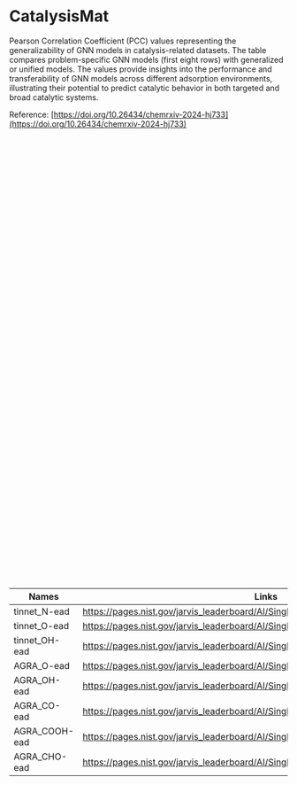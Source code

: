 # CatalysisMat 
 
 
 
Pearson Correlation Coefficient (PCC) values representing the generalizability of GNN models in catalysis-related datasets. The table compares problem-specific GNN models (first eight rows) with generalized or unified models. The values provide insights into the performance and transferability of GNN models across different adsorption environments, illustrating their potential to predict catalytic behavior in both targeted and broad catalytic systems. 
 
 
 
Reference: [https://doi.org/10.26434/chemrxiv-2024-hj733](https://doi.org/10.26434/chemrxiv-2024-hj733) 
 
 
 
 
 
<!--benchmark_description-->
 
 
 
<!--table_content--><div>            <script type="text/javascript">window.PlotlyConfig = {MathJaxConfig: 'local'};</script>     <script charset="utf-8" src="https://cdn.plot.ly/plotly-2.35.2.min.js"></script>        <div id="c622d363-f078-494a-88a0-9085bc91536d" class="plotly-graph-div" style="height:800px; width:800px;"></div>      <script type="text/javascript">                  window.PLOTLYENV=window.PLOTLYENV || {};                  if (document.getElementById("c622d363-f078-494a-88a0-9085bc91536d")) {          Plotly.newPlot(            "c622d363-f078-494a-88a0-9085bc91536d",            [{"coloraxis":"coloraxis","name":"0","texttemplate":"%{z}","x":["tinnet_N","tinnet_O","tinnet_OH","AGRA_O","AGRA_OH","AGRA_CO","AGRA_COOH","AGRA_CHO"],"y":["tinnet_N","tinnet_O","tinnet_OH","AGRA_O","AGRA_OH","AGRA_CO","AGRA_COOH","AGRA_CHO","alignnff_pretrained_wt0.1","CHGNet_pretrained","MACE_pretrained","MATGL_pretrained"],"z":[[0.94,0.73,0.79,0.52,0.54,0.28,0.03,-0.04],[0.51,0.98,0.96,0.75,0.96,0.09,0.43,0.82],[0.78,0.93,0.99,0.79,0.96,-0.11,0.53,0.82],[0.3,0.16,0.14,1.0,0.92,0.38,0.32,0.03],[0.35,0.23,0.14,0.86,1.0,0.15,0.21,0.12],[0.08,0.41,-0.12,0.06,0.04,0.82,-0.34,0.87],[0.4,0.4,0.34,0.14,-0.32,0.59,0.88,0.92],[0.45,0.21,0.05,0.12,-0.39,0.32,0.66,0.97],[0.63,0.78,-0.22,0.69,0.04,-0.43,-0.11,0.47],[0.89,0.93,0.78,0.95,0.94,0.54,0.69,0.92],[0.83,0.59,-0.39,0.21,0.71,0.06,-0.19,-0.35],[0.82,0.51,-0.41,0.81,0.74,0.37,0.15,-0.41]],"type":"heatmap","xaxis":"x","yaxis":"y","hovertemplate":"x: %{x}\u003cbr\u003ey: %{y}\u003cbr\u003ecolor: %{z}\u003cextra\u003e\u003c\u002fextra\u003e"}],            {"template":{"data":{"histogram2dcontour":[{"type":"histogram2dcontour","colorbar":{"outlinewidth":0,"ticks":""},"colorscale":[[0.0,"#0d0887"],[0.1111111111111111,"#46039f"],[0.2222222222222222,"#7201a8"],[0.3333333333333333,"#9c179e"],[0.4444444444444444,"#bd3786"],[0.5555555555555556,"#d8576b"],[0.6666666666666666,"#ed7953"],[0.7777777777777778,"#fb9f3a"],[0.8888888888888888,"#fdca26"],[1.0,"#f0f921"]]}],"choropleth":[{"type":"choropleth","colorbar":{"outlinewidth":0,"ticks":""}}],"histogram2d":[{"type":"histogram2d","colorbar":{"outlinewidth":0,"ticks":""},"colorscale":[[0.0,"#0d0887"],[0.1111111111111111,"#46039f"],[0.2222222222222222,"#7201a8"],[0.3333333333333333,"#9c179e"],[0.4444444444444444,"#bd3786"],[0.5555555555555556,"#d8576b"],[0.6666666666666666,"#ed7953"],[0.7777777777777778,"#fb9f3a"],[0.8888888888888888,"#fdca26"],[1.0,"#f0f921"]]}],"heatmap":[{"type":"heatmap","colorbar":{"outlinewidth":0,"ticks":""},"colorscale":[[0.0,"#0d0887"],[0.1111111111111111,"#46039f"],[0.2222222222222222,"#7201a8"],[0.3333333333333333,"#9c179e"],[0.4444444444444444,"#bd3786"],[0.5555555555555556,"#d8576b"],[0.6666666666666666,"#ed7953"],[0.7777777777777778,"#fb9f3a"],[0.8888888888888888,"#fdca26"],[1.0,"#f0f921"]]}],"heatmapgl":[{"type":"heatmapgl","colorbar":{"outlinewidth":0,"ticks":""},"colorscale":[[0.0,"#0d0887"],[0.1111111111111111,"#46039f"],[0.2222222222222222,"#7201a8"],[0.3333333333333333,"#9c179e"],[0.4444444444444444,"#bd3786"],[0.5555555555555556,"#d8576b"],[0.6666666666666666,"#ed7953"],[0.7777777777777778,"#fb9f3a"],[0.8888888888888888,"#fdca26"],[1.0,"#f0f921"]]}],"contourcarpet":[{"type":"contourcarpet","colorbar":{"outlinewidth":0,"ticks":""}}],"contour":[{"type":"contour","colorbar":{"outlinewidth":0,"ticks":""},"colorscale":[[0.0,"#0d0887"],[0.1111111111111111,"#46039f"],[0.2222222222222222,"#7201a8"],[0.3333333333333333,"#9c179e"],[0.4444444444444444,"#bd3786"],[0.5555555555555556,"#d8576b"],[0.6666666666666666,"#ed7953"],[0.7777777777777778,"#fb9f3a"],[0.8888888888888888,"#fdca26"],[1.0,"#f0f921"]]}],"surface":[{"type":"surface","colorbar":{"outlinewidth":0,"ticks":""},"colorscale":[[0.0,"#0d0887"],[0.1111111111111111,"#46039f"],[0.2222222222222222,"#7201a8"],[0.3333333333333333,"#9c179e"],[0.4444444444444444,"#bd3786"],[0.5555555555555556,"#d8576b"],[0.6666666666666666,"#ed7953"],[0.7777777777777778,"#fb9f3a"],[0.8888888888888888,"#fdca26"],[1.0,"#f0f921"]]}],"mesh3d":[{"type":"mesh3d","colorbar":{"outlinewidth":0,"ticks":""}}],"scatter":[{"fillpattern":{"fillmode":"overlay","size":10,"solidity":0.2},"type":"scatter"}],"parcoords":[{"type":"parcoords","line":{"colorbar":{"outlinewidth":0,"ticks":""}}}],"scatterpolargl":[{"type":"scatterpolargl","marker":{"colorbar":{"outlinewidth":0,"ticks":""}}}],"bar":[{"error_x":{"color":"#2a3f5f"},"error_y":{"color":"#2a3f5f"},"marker":{"line":{"color":"#E5ECF6","width":0.5},"pattern":{"fillmode":"overlay","size":10,"solidity":0.2}},"type":"bar"}],"scattergeo":[{"type":"scattergeo","marker":{"colorbar":{"outlinewidth":0,"ticks":""}}}],"scatterpolar":[{"type":"scatterpolar","marker":{"colorbar":{"outlinewidth":0,"ticks":""}}}],"histogram":[{"marker":{"pattern":{"fillmode":"overlay","size":10,"solidity":0.2}},"type":"histogram"}],"scattergl":[{"type":"scattergl","marker":{"colorbar":{"outlinewidth":0,"ticks":""}}}],"scatter3d":[{"type":"scatter3d","line":{"colorbar":{"outlinewidth":0,"ticks":""}},"marker":{"colorbar":{"outlinewidth":0,"ticks":""}}}],"scattermapbox":[{"type":"scattermapbox","marker":{"colorbar":{"outlinewidth":0,"ticks":""}}}],"scatterternary":[{"type":"scatterternary","marker":{"colorbar":{"outlinewidth":0,"ticks":""}}}],"scattercarpet":[{"type":"scattercarpet","marker":{"colorbar":{"outlinewidth":0,"ticks":""}}}],"carpet":[{"aaxis":{"endlinecolor":"#2a3f5f","gridcolor":"white","linecolor":"white","minorgridcolor":"white","startlinecolor":"#2a3f5f"},"baxis":{"endlinecolor":"#2a3f5f","gridcolor":"white","linecolor":"white","minorgridcolor":"white","startlinecolor":"#2a3f5f"},"type":"carpet"}],"table":[{"cells":{"fill":{"color":"#EBF0F8"},"line":{"color":"white"}},"header":{"fill":{"color":"#C8D4E3"},"line":{"color":"white"}},"type":"table"}],"barpolar":[{"marker":{"line":{"color":"#E5ECF6","width":0.5},"pattern":{"fillmode":"overlay","size":10,"solidity":0.2}},"type":"barpolar"}],"pie":[{"automargin":true,"type":"pie"}]},"layout":{"autotypenumbers":"strict","colorway":["#636efa","#EF553B","#00cc96","#ab63fa","#FFA15A","#19d3f3","#FF6692","#B6E880","#FF97FF","#FECB52"],"font":{"color":"#2a3f5f"},"hovermode":"closest","hoverlabel":{"align":"left"},"paper_bgcolor":"white","plot_bgcolor":"#E5ECF6","polar":{"bgcolor":"#E5ECF6","angularaxis":{"gridcolor":"white","linecolor":"white","ticks":""},"radialaxis":{"gridcolor":"white","linecolor":"white","ticks":""}},"ternary":{"bgcolor":"#E5ECF6","aaxis":{"gridcolor":"white","linecolor":"white","ticks":""},"baxis":{"gridcolor":"white","linecolor":"white","ticks":""},"caxis":{"gridcolor":"white","linecolor":"white","ticks":""}},"coloraxis":{"colorbar":{"outlinewidth":0,"ticks":""}},"colorscale":{"sequential":[[0.0,"#0d0887"],[0.1111111111111111,"#46039f"],[0.2222222222222222,"#7201a8"],[0.3333333333333333,"#9c179e"],[0.4444444444444444,"#bd3786"],[0.5555555555555556,"#d8576b"],[0.6666666666666666,"#ed7953"],[0.7777777777777778,"#fb9f3a"],[0.8888888888888888,"#fdca26"],[1.0,"#f0f921"]],"sequentialminus":[[0.0,"#0d0887"],[0.1111111111111111,"#46039f"],[0.2222222222222222,"#7201a8"],[0.3333333333333333,"#9c179e"],[0.4444444444444444,"#bd3786"],[0.5555555555555556,"#d8576b"],[0.6666666666666666,"#ed7953"],[0.7777777777777778,"#fb9f3a"],[0.8888888888888888,"#fdca26"],[1.0,"#f0f921"]],"diverging":[[0,"#8e0152"],[0.1,"#c51b7d"],[0.2,"#de77ae"],[0.3,"#f1b6da"],[0.4,"#fde0ef"],[0.5,"#f7f7f7"],[0.6,"#e6f5d0"],[0.7,"#b8e186"],[0.8,"#7fbc41"],[0.9,"#4d9221"],[1,"#276419"]]},"xaxis":{"gridcolor":"white","linecolor":"white","ticks":"","title":{"standoff":15},"zerolinecolor":"white","automargin":true,"zerolinewidth":2},"yaxis":{"gridcolor":"white","linecolor":"white","ticks":"","title":{"standoff":15},"zerolinecolor":"white","automargin":true,"zerolinewidth":2},"scene":{"xaxis":{"backgroundcolor":"#E5ECF6","gridcolor":"white","linecolor":"white","showbackground":true,"ticks":"","zerolinecolor":"white","gridwidth":2},"yaxis":{"backgroundcolor":"#E5ECF6","gridcolor":"white","linecolor":"white","showbackground":true,"ticks":"","zerolinecolor":"white","gridwidth":2},"zaxis":{"backgroundcolor":"#E5ECF6","gridcolor":"white","linecolor":"white","showbackground":true,"ticks":"","zerolinecolor":"white","gridwidth":2}},"shapedefaults":{"line":{"color":"#2a3f5f"}},"annotationdefaults":{"arrowcolor":"#2a3f5f","arrowhead":0,"arrowwidth":1},"geo":{"bgcolor":"white","landcolor":"#E5ECF6","subunitcolor":"white","showland":true,"showlakes":true,"lakecolor":"white"},"title":{"x":0.05},"mapbox":{"style":"light"}}},"xaxis":{"anchor":"y","domain":[0.0,1.0],"scaleanchor":"y","constrain":"domain"},"yaxis":{"anchor":"x","domain":[0.0,1.0],"autorange":"reversed","constrain":"domain"},"coloraxis":{"colorscale":[[0.0,"#0d0887"],[0.1111111111111111,"#46039f"],[0.2222222222222222,"#7201a8"],[0.3333333333333333,"#9c179e"],[0.4444444444444444,"#bd3786"],[0.5555555555555556,"#d8576b"],[0.6666666666666666,"#ed7953"],[0.7777777777777778,"#fb9f3a"],[0.8888888888888888,"#fdca26"],[1.0,"#f0f921"]]},"margin":{"t":60},"width":800,"height":800},            {"responsive": true}          )        };              </script>    </div>
 
 
 
 
<!--table_details--><table style="width:100%" id="j_table"><thead><tr><th>Names</th><th>Links</th></tr></thead><tr> <td>tinnet_N-ead</td><td><a href="https://pages.nist.gov/jarvis_leaderboard/AI/SinglePropertyPrediction/tinnet_N_ead" target="_blank">https://pages.nist.gov/jarvis_leaderboard/AI/SinglePropertyPrediction/tinnet_N_ead</a></td></tr><tr> <td>tinnet_O-ead</td><td><a href="https://pages.nist.gov/jarvis_leaderboard/AI/SinglePropertyPrediction/tinnet_O_ead" target="_blank">https://pages.nist.gov/jarvis_leaderboard/AI/SinglePropertyPrediction/tinnet_O_ead</a></td></tr><tr> <td>tinnet_OH-ead</td><td><a href="https://pages.nist.gov/jarvis_leaderboard/AI/SinglePropertyPrediction/tinnet_OH_ead" target="_blank">https://pages.nist.gov/jarvis_leaderboard/AI/SinglePropertyPrediction/tinnet_OH_ead</a></td></tr><tr> <td>AGRA_O-ead</td><td><a href="https://pages.nist.gov/jarvis_leaderboard/AI/SinglePropertyPrediction/AGRA_O_ead" target="_blank">https://pages.nist.gov/jarvis_leaderboard/AI/SinglePropertyPrediction/AGRA_O_ead</a></td></tr><tr> <td>AGRA_OH-ead</td><td><a href="https://pages.nist.gov/jarvis_leaderboard/AI/SinglePropertyPrediction/AGRA_OH_ead" target="_blank">https://pages.nist.gov/jarvis_leaderboard/AI/SinglePropertyPrediction/AGRA_OH_ead</a></td></tr><tr> <td>AGRA_CO-ead</td><td><a href="https://pages.nist.gov/jarvis_leaderboard/AI/SinglePropertyPrediction/AGRA_CO_ead" target="_blank">https://pages.nist.gov/jarvis_leaderboard/AI/SinglePropertyPrediction/AGRA_CO_ead</a></td></tr><tr> <td>AGRA_COOH-ead</td><td><a href="https://pages.nist.gov/jarvis_leaderboard/AI/SinglePropertyPrediction/AGRA_COOH_ead" target="_blank">https://pages.nist.gov/jarvis_leaderboard/AI/SinglePropertyPrediction/AGRA_COOH_ead</a></td></tr><tr> <td>AGRA_CHO-ead</td><td><a href="https://pages.nist.gov/jarvis_leaderboard/AI/SinglePropertyPrediction/AGRA_CHO_ead" target="_blank">https://pages.nist.gov/jarvis_leaderboard/AI/SinglePropertyPrediction/AGRA_CHO_ead</a></td></tr></table>
